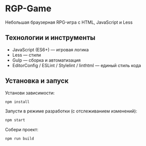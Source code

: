 # RGP-Game
Небольшая браузерная RPG-игра с HTML, JavaScript и Less

## Технологии и инструменты

- JavaScript (ES6+) — игровая логика
- Less — стили
- Gulp — сборка и автоматизация
- EditorConfig / ESLint / Stylelint / linthtml — единый стиль кода

## Установка и запуск

Установи зависимости:
```bash
npm install
```

Запусти в режиме разработки (с отслеживанием изменений):
```bash
npm start
```

Собери проект:
```bash
npm run build
```
